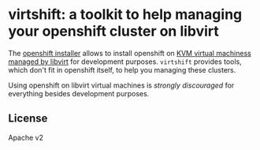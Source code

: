 # virtshift: a toolkit to help managing your openshift cluster on libvirt

The [openshift installer](https://github.com/openshift/installer) allows to install openshift on [KVM virtual machiness managed by libvirt](https://github.com/openshift/installer/blob/master/docs/dev/libvirt/README.md) for development purposes.
`virtshift` provides tools, which don't fit in openshift itself, to help you managing these clusters.

Using openshift on libvirt virtual machines is *strongly* *discouraged* for everything besides development purposes.

## License

Apache v2
